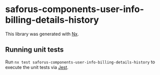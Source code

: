 # saforus-components-user-info-billing-details-history

This library was generated with [Nx](https://nx.dev).

## Running unit tests

Run `nx test saforus-components-user-info-billing-details-history` to execute the unit tests via [Jest](https://jestjs.io).
